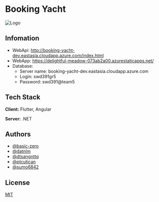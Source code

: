 
# Booking Yacht




![Logo](https://lh3.google.com/u/0/d/17_uEJkLBhueo6DxVAZ2KtLO6utiuKK0G=w2880-h1633-iv1)

    
## Infomation

- WebApi: http://booking-yacht-dev.eastasia.cloudapp.azure.com/index.html
- WebApp: https://delightful-meadow-073ab2a00.azurestaticapps.net/
- Database: 
    + Server name: booking-yacht-dev.eastasia.cloudapp.azure.com
    + Login: swd391gr5
    + Password: swd391@team5


## Tech Stack

**Client:** Flutter, Angular

**Server:** .NET

  
## Authors

- [@basic-zero](https://www.github.com/basic-zero)
- [@datnlm](https://www.github.com/datnlm)
- [@dtsangnttq](https://www.github.com/dtsangnttq)
- [@ptcutican](https://www.github.com/ptcutican)
- [@sumo6842](https://www.github.com/sumo6842)

  
## License

[MIT](https://choosealicense.com/licenses/mit/)

  